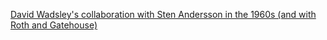 [David Wadsley's collaboration with Sten Andersson in the 1960s (and with Roth and Gatehouse)](https://ur.booksc.eu/book/14307538/1fa890)